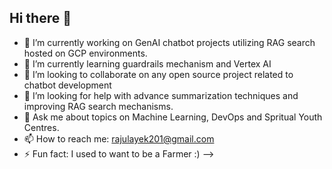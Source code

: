 ## Hi there 👋

- 🔭 I’m currently working on GenAI chatbot projects utilizing RAG search hosted on GCP environments.
- 🌱 I’m currently learning guardrails mechanism and Vertex AI 
- 👯 I’m looking to collaborate on any open source project related to chatbot development
- 🤔 I’m looking for help with advance summarization techniques and improving RAG search mechanisms.
- 💬 Ask me about topics on Machine Learning, DevOps and Spritual Youth Centres.
- 📫 How to reach me: rajulayek201@gmail.com 
- ⚡ Fun fact: I used to want to be a Farmer :)
-->
